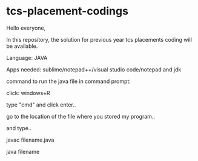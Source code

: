 # tcs-placement-codings

Hello everyone,

In this repository, the solution for previous year tcs placements coding will be available.


Language: JAVA

Apps needed:  sublime/notepad++/visual studio code/notepad and jdk

command to run the java file in command prompt:

click: windows+R

type "cmd" and click enter..

go to the location of the file where you stored my program..


and type..


javac filename.java

java filename
